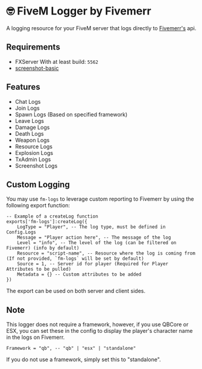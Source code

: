 # 🤓 FiveM Logger by Fivemerr

A logging resource for your FiveM server that logs directly to [Fivemerr's](https://fivemerr.com/) api. 

## Requirements

- FXServer With at least build: `5562`
- [screenshot-basic](https://github.com/citizenfx/screenshot-basic)

## Features

- Chat Logs
- Join Logs
- Spawn Logs (Based on specified framework)
- Leave Logs
- Damage Logs
- Death Logs
- Weapon Logs
- Resource Logs
- Explosion Logs
- TxAdmin Logs
- Screenshot Logs

## Custom Logging

You may use `fm-logs` to leverage custom reporting to Fivemerr by using the following export function:

```
-- Example of a createLog function
exports['fm-logs']:createLog({
    LogType = "Player", -- The log type, must be defined in Config.Logs
    Message = "Player action here", -- The message of the log
    Level = "info", -- The level of the log (can be filtered on Fivemerr) (info by default)
    Resource = "script-name", -- Resource where the log is coming from (If not provided, `fm-logs` will be set by default)
    Source = 1, -- Server id for player (Required for Player Attributes to be pulled)
    Metadata = {} -- Custom attributes to be added
})
```

The export can be used on both server and client sides.

## Note

This logger does not require a framework, however, if you use QBCore or ESX, you can set these in the config to display the player's character name in the logs on Fivemerr.

```
Framework = "qb", -- "qb" | "esx" | "standalone"
```

If you do not use a framework, simply set this to "standalone".